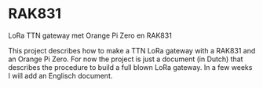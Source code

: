 # RAK831
LoRa TTN gateway met Orange Pi Zero en RAK831

This project describes how to make a TTN LoRa gateway with a RAK831 and an Orange Pi Zero.
For now the project is just a document (in Dutch) that describes the procedure to build a full blown LoRa gateway.
In a few weeks I will add an Englisch document.

